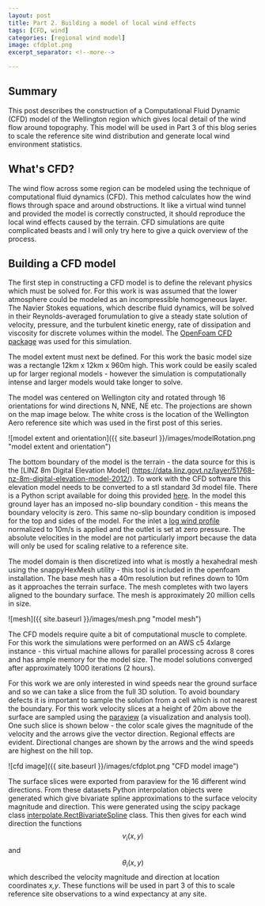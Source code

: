 ```yaml
---
layout: post
title: Part 2. Building a model of local wind effects
tags: [CFD, wind]
categories: [regional wind model]
image: cfdplot.png
excerpt_separator: <!--more-->

---
```


## Summary

This post describes the construction of a Computational Fluid Dynamic (CFD) model of the Wellington region which gives local detail of the wind flow around topography. This model will be used in Part 3 of this blog series to scale the reference site wind distribution and generate local wind environment statistics.<!--more-->


## What's CFD?

The wind flow across some region can be modeled using the technique of computational fluid dynamics (CFD). This method calculates how the wind flows through space and around obstructions. It like a virtual wind tunnel and provided the model is correctly constructed, it should reproduce the local wind effects caused by the terrain. CFD simulations are quite complicated beasts and I will only try here to give a quick overview of the process. 

## Building a CFD model


The first step in constructing a CFD model is to define the relevant physics which must be solved for. For this work is was assumed that the lower atmosphere could be modeled as an incompressible homogeneous layer. The Navier Stokes equations, which describe fluid dynamics, will be solved in their Reynolds-averaged forumulation to give a steady state solution of velocity, pressure, and the turbulent kinetic energy, rate of dissipation and viscosity for discrete volumes within the model. The [OpenFoam CFD package](https://www.openfoam.com/) was used for this simulation. 

The model extent must next be defined. For this work the basic model size was a rectangle 12km x 12km x 960m high. This work could be easily scaled up for larger regional models - however the simulation is computationally intense and larger models would take longer to solve.

The model was centered on Wellington city and rotated through 16 orientations for wind directions N, NNE, NE etc. The projections are shown on the map image below. The white cross is the location of the Wellington Aero reference site which was used in the first post of this series.

![model extent and orientation]({{ site.baseurl }}/images/modelRotation.png "model extent and orientation")

The bottom boundary of the model is the terrain - the data source for this is the [LINZ 8m Digital Elevation Model] (https://data.linz.govt.nz/layer/51768-nz-8m-digital-elevation-model-2012/). To work with the CFD software this elevation model needs to be converted to a stl standard 3d model file. There is a Python script available for doing this provided [here](https://github.com/metsean/GIS-scripts/blob/master/dem2stl_conv.py). In the model this ground layer has an imposed no-slip boundary condition - this means the boundary velocity is zero. This same no-slip boundary condition is imposed for the top and sides of the model. For the inlet a [log wind profile](https://en.wikipedia.org/wiki/Log_wind_profile) normalized to 10m/s is applied and the outlet is set at zero pressure. The absolute velocities in the model are not particularly import because the data will only be used for scaling relative to a reference site.  

The model domain is then discretized into what is mostly a hexahedral mesh using the snappyHexMesh utility - this tool is included in the openfoam installation. The base mesh has a 40m resolution but refines down to 10m as it approaches the terrain surface. The mesh completes with two layers aligned to the boundary surface. The mesh is approximately 20 million cells in size.

![mesh]({{ site.baseurl }}/images/mesh.png "model mesh")

The CFD models require quite a bit of computational muscle to complete. For this work the simulations were performed on an AWS c5 4xlarge instance - this virtual machine allows for parallel processing across 8 cores and has ample memory for the model size. The model solutions converged after approximately 1000 iterations (2 hours).

For this work we are only interested in wind speeds near the ground surface and so we can take a slice from the full 3D solution. To avoid boundary defects it is important to sample the solution from a cell which is not nearest the boundary. For this work velocity slices at a height of 20m above the surface are sampled using the [paraview](https://www.paraview.org/) (a visualization and analysis tool). One such slice is shown below - the color scale gives the magnitude of the velocity and the arrows give the vector direction. Regional effects are evident. Directional changes are shown by the arrows and the wind speeds are highest on the hill top.

![cfd image]({{ site.baseurl }}/images/cfdplot.png "CFD model image")

The surface slices were exported from paraview for the 16 different wind directions. From these datasets Python interpolation objects were generated which give bivariate spline approximations to the surface velocity magnitude and direction. This were generated using the scipy package class [interpolate.RectBivariateSpline](https://docs.scipy.org/doc/scipy/reference/generated/scipy.interpolate.RectBivariateSpline.html) class. This then gives for each wind direction the functions $$v_i(x,y)$$ and $$\theta_i(x,y)$$ which described the velocity magnitude and direction at location coordinates _x,y_. These functions will be used in part 3 of this to scale reference site observations to a wind expectancy at any site.
